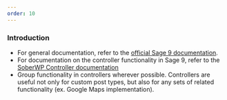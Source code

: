 ```yaml
---
order: 10
---
```


### Introduction

* For general documentation, refer to the [official Sage 9 documentation](https://roots.io/sage/docs/).
* For documentation on the controller functionality in Sage 9, refer to the [SoberWP Controller documentation](https://github.com/soberwp/controller)
* Group functionality in controllers wherever possible. Controllers are useful not only for custom post types, but also for any sets of related functionality (ex. Google Maps implementation).